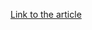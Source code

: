 [Link to the article](https://www.akamai.com/blog/security-research/paypal-phishing-scam-mimics-known-security-measures)
